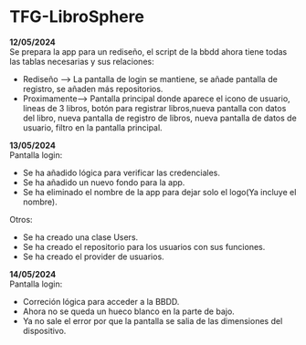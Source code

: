 # TFG-LibroSphere

**12/05/2024**  
Se prepara la app para un rediseño, el script de la bbdd ahora tiene todas las tablas necesarias y sus relaciones:
- Rediseño    --> La pantalla de login se mantiene, se añade pantalla de registro, se añaden más repositorios.
- Proximamente--> Pantalla principal donde aparece el icono de usuario, lineas de 3 libros, botón para registrar libros,nueva pantalla con
                  datos del libro, nueva pantalla de registro de libros, nueva pantalla de datos de usuario, filtro en la pantalla principal.

**13/05/2024**  
Pantalla login:
- Se ha añadido lógica para verificar las credenciales.
- Se ha añadido un nuevo fondo para la app.
- Se ha eliminado el nombre de la app para dejar solo el logo(Ya incluye el nombre).
  
Otros:
- Se ha creado una clase Users.
- Se ha creado el repositorio para los usuarios con sus funciones.
- Se ha creado el provider de usuarios.

**14/05/2024**  
Pantalla login:
- Correción lógica para acceder a la BBDD.
- Ahora no se queda un hueco blanco en la parte de bajo.
- Ya no sale el error por que la pantalla se salia de las dimensiones del dispositivo.
  
